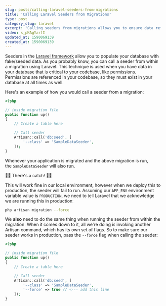 ```yaml
---
slug: posts/calling-laravel-seeders-from-migrations
title: 'Calling Laravel Seeders from Migrations'
type: post
category_slug: laravel
excerpt: 'Calling seeders from migrations allows you to ensure data referenced by code always exists in your database.'
video: s_pKAgYarfI
updated_at: 1590069139
created_at: 1590069139
---
```


Seeders in the [Laravel framework](https://laravel.com/) allow you to populate your database with fake/seeded data. As you probably know, you can call a seeder from within a migration using Laravel. This technique is used when you have data in your database that is critical to your codebase, like permissions. Permissions are referenced in your codebase, so they must exist in your database at all times as well.

Here's an example of how you would call a seeder from a migration:

```php
<?php

// inside migration file
public function up()
{
    // Create a table here

    // Call seeder
    Artisan::call('db:seed', [
        '--class' => 'SampleDataSeeder',
    ]);
}
```

Whenever your application is migrated and the above migration is run, the `SampleDataSeeder` will also run.

🚨🚨 There's a catch! 🚨🚨

This will work fine in our local environment, however when we deploy this to production, the seeder will fail to run. Assuming our `APP_ENV` environment variable value is `PRODUCTION`, we need to tell Laravel that we acknowledge we are running this in production:

```bash
php artisan migration --force
```

We **also** need to do the same thing when running the seeder from within the migration. When it comes down to it, all we're doing is invoking another Artisan command, which has its own set of flags. So to make sure our seeder works in production, pass the `--force` flag when calling the seeder:

```php
<?php

// inside migration file
public function up()
{
    // Create a table here

    // Call seeder
    Artisan::call('db:seed', [
        '--class' => 'SampleDataSeeder',
        '--force' => true // <--- add this line
    ]);
}
```